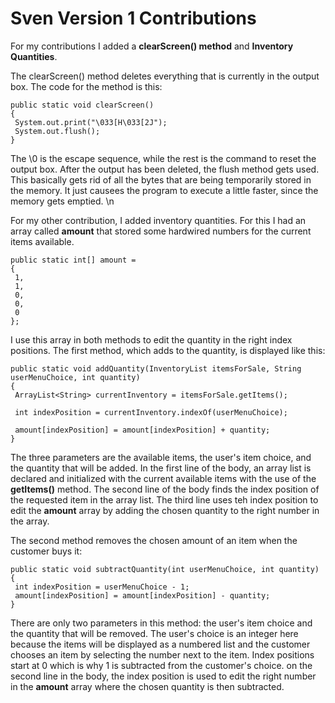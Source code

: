 # Sven Version 1 Contributions

For my contributions I added a __clearScreen() method__ and __Inventory Quantities__.

The clearScreen() method deletes everything that is currently in the output box. The code for the method is this:

```
public static void clearScreen() 
{  
 System.out.print("\033[H\033[2J");  
 System.out.flush();  
}  
```
The \0 is the escape sequence, while the rest is the command to reset the output box. After the output has been deleted, the flush method gets used. This basically gets rid of all the bytes that are being temporarily stored in the memory. It just causees the program to execute a little faster, since the memory gets emptied.
\n

For my other contribution, I added inventory quantities. For this I had an array called **amount** that stored some hardwired numbers for the current items available.
```
public static int[] amount =
{
 1,
 1,
 0,
 0,
 0
};
```


I use this array in both methods to edit the quantity in the right index positions. The first method, which adds to the quantity, is displayed like this:
```
public static void addQuantity(InventoryList itemsForSale, String userMenuChoice, int quantity)
{
 ArrayList<String> currentInventory = itemsForSale.getItems();

 int indexPosition = currentInventory.indexOf(userMenuChoice);

 amount[indexPosition] = amount[indexPosition] + quantity;
}
```
The three parameters are the available items, the user's item choice, and the quantity that will be added. In the first line of the body, an array list is declared and initialized with the current available items with the use of the **getItems()** method. The second line of the body finds the index position of the requested item in the array list. The third line uses teh index position to edit the **amount** array by adding the chosen quantity to the right number in the array.

The second method removes the chosen amount of an item when the customer buys it:
```
public static void subtractQuantity(int userMenuChoice, int quantity)
{
 int indexPosition = userMenuChoice - 1;
 amount[indexPosition] = amount[indexPosition] - quantity;
}
```
There are only two parameters in this method: the user's item choice and the quantity that will be removed. The user's choice is an integer here because the items will be displayed as a numbered list and the customer chooses an item by selecting the number next to the item. Index positions start at 0 which is why 1 is subtracted from the customer's choice. on the second line in the body, the index position is used to edit the right number in the **amount** array where the chosen quantity is then subtracted.



